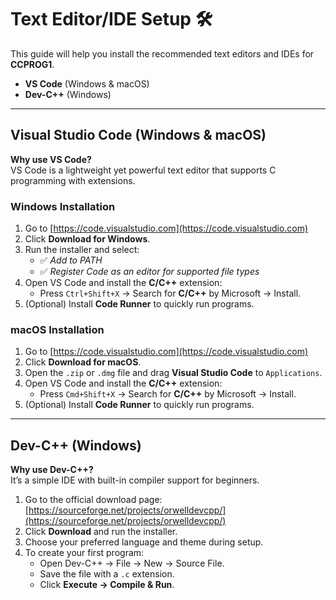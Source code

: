 # Text Editor/IDE Setup 🛠

This guide will help you install the recommended text editors and IDEs for **CCPROG1**.

- **VS Code** (Windows & macOS)
- **Dev-C++** (Windows)

---

## Visual Studio Code (Windows & macOS)

**Why use VS Code?**  
VS Code is a lightweight yet powerful text editor that supports C programming with extensions.

### **Windows Installation**

1. Go to [https://code.visualstudio.com](https://code.visualstudio.com)
2. Click **Download for Windows**.
3. Run the installer and select:
   - ✅ _Add to PATH_
   - ✅ _Register Code as an editor for supported file types_
4. Open VS Code and install the **C/C++** extension:
   - Press `Ctrl+Shift+X` → Search for **C/C++** by Microsoft → Install.
5. (Optional) Install **Code Runner** to quickly run programs.

### **macOS Installation**

1. Go to [https://code.visualstudio.com](https://code.visualstudio.com)
2. Click **Download for macOS**.
3. Open the `.zip` or `.dmg` file and drag **Visual Studio Code** to `Applications`.
4. Open VS Code and install the **C/C++** extension:
   - Press `Cmd+Shift+X` → Search for **C/C++** by Microsoft → Install.
5. (Optional) Install **Code Runner** to quickly run programs.

---

## Dev-C++ (Windows)

**Why use Dev-C++?**  
It’s a simple IDE with built-in compiler support for beginners.

1. Go to the official download page:  
   [https://sourceforge.net/projects/orwelldevcpp/](https://sourceforge.net/projects/orwelldevcpp/)
2. Click **Download** and run the installer.
3. Choose your preferred language and theme during setup.
4. To create your first program:
   - Open Dev-C++ → File → New → Source File.
   - Save the file with a `.c` extension.
   - Click **Execute → Compile & Run**.
